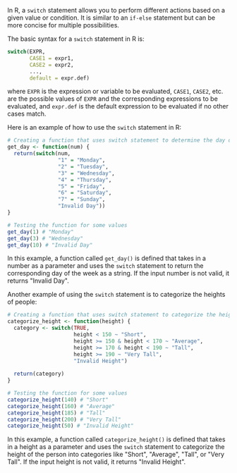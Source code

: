 In R, a `switch` statement allows you to perform different actions based on a given value or condition. It is similar to an `if-else` statement but can be more concise for multiple possibilities.

The basic syntax for a `switch` statement in R is:

```R
switch(EXPR, 
       CASE1 = expr1, 
       CASE2 = expr2, 
       ..., 
       default = expr.def)
```

where `EXPR` is the expression or variable to be evaluated, `CASE1`, `CASE2`, etc. are the possible values of `EXPR` and the corresponding expressions to be evaluated, and `expr.def` is the default expression to be evaluated if no other cases match.

Here is an example of how to use the `switch` statement in R:

```R
# Creating a function that uses switch statement to determine the day of the week
get_day <- function(num) {
  return(switch(num,
                "1" = "Monday", 
                "2" = "Tuesday", 
                "3" = "Wednesday", 
                "4" = "Thursday", 
                "5" = "Friday", 
                "6" = "Saturday",
                "7" = "Sunday",
                "Invalid Day"))
}

# Testing the function for some values
get_day(1) # "Monday"
get_day(3) # "Wednesday"
get_day(10) # "Invalid Day"
```

In this example, a function called `get_day()` is defined that takes in a number as a parameter and uses the `switch` statement to return the corresponding day of the week as a string. If the input number is not valid, it returns "Invalid Day".

Another example of using the `switch` statement is to categorize the heights of people:

```R
# Creating a function that uses switch statement to categorize the height of a person
categorize_height <- function(height) {
  category <- switch(TRUE,
                     height < 150 ~ "Short",
                     height >= 150 & height < 170 ~ "Average",
                     height >= 170 & height < 190 ~ "Tall",
                     height >= 190 ~ "Very Tall",
                     "Invalid Height")
  
  return(category)
}

# Testing the function for some values
categorize_height(140) # "Short"
categorize_height(160) # "Average"
categorize_height(185) # "Tall"
categorize_height(200) # "Very Tall"
categorize_height(50) # "Invalid Height"
```

In this example, a function called `categorize_height()` is defined that takes in a height as a parameter and uses the `switch` statement to categorize the height of the person into categories like "Short", "Average", "Tall", or "Very Tall". If the input height is not valid, it returns "Invalid Height".